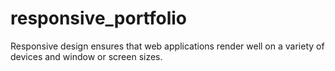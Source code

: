 # responsive_portfolio

Responsive design ensures that web applications render well on a variety of devices and window or screen sizes.

